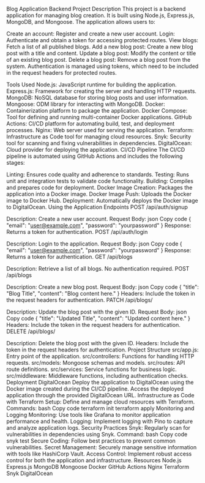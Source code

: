 Blog Application Backend
Project Description
This project is a backend application for managing blog creation. It is built using Node.js, Express.js, MongoDB, and Mongoose. The application allows users to:

Create an account: Register and create a new user account.
Login: Authenticate and obtain a token for accessing protected routes.
View blogs: Fetch a list of all published blogs.
Add a new blog post: Create a new blog post with a title and content.
Update a blog post: Modify the content or title of an existing blog post.
Delete a blog post: Remove a blog post from the system.
Authentication is managed using tokens, which need to be included in the request headers for protected routes.

Tools Used
Node.js: JavaScript runtime for building the application.
Express.js: Framework for creating the server and handling HTTP requests.
MongoDB: NoSQL database for storing blog posts and user information.
Mongoose: ODM library for interacting with MongoDB.
Docker: Containerization platform to package the application.
Docker Compose: Tool for defining and running multi-container Docker applications.
GitHub Actions: CI/CD platform for automating build, test, and deployment processes.
Nginx: Web server used for serving the application.
Terraform: Infrastructure as Code tool for managing cloud resources.
Snyk: Security tool for scanning and fixing vulnerabilities in dependencies.
DigitalOcean: Cloud provider for deploying the application.
CI/CD Pipeline
The CI/CD pipeline is automated using GitHub Actions and includes the following stages:

Linting: Ensures code quality and adherence to standards.
Testing: Runs unit and integration tests to validate code functionality.
Building: Compiles and prepares code for deployment.
Docker Image Creation: Packages the application into a Docker image.
Docker Image Push: Uploads the Docker image to Docker Hub.
Deployment: Automatically deploys the Docker image to DigitalOcean.
Using the Application
Endpoints
POST /api/auth/signup

Description: Create a new user account.
Request Body:
json
Copy code
{
    "email": "user@example.com",
    "password": "yourpassword"
}
Response: Returns a token for authentication.
POST /api/auth/login

Description: Login to the application.
Request Body:
json
Copy code
{
    "email": "user@example.com",
    "password": "yourpassword"
}
Response: Returns a token for authentication.
GET /api/blogs

Description: Retrieve a list of all blogs. No authentication required.
POST /api/blogs

Description: Create a new blog post.
Request Body:
json
Copy code
{
    "title": "Blog Title",
    "content": "Blog content here."
}
Headers: Include the token in the request headers for authentication.
PATCH /api/blogs/

Description: Update the blog post with the given ID.
Request Body:
json
Copy code
{
    "title": "Updated Title",
    "content": "Updated content here."
}
Headers: Include the token in the request headers for authentication.
DELETE /api/blogs/

Description: Delete the blog post with the given ID.
Headers: Include the token in the request headers for authentication.
Project Structure
src/app.js: Entry point of the application.
src/controllers: Functions for handling HTTP requests.
src/models: Mongoose schemas and models.
src/routes: API route definitions.
src/services: Service functions for business logic.
src/middleware: Middleware functions, including authentication checks.
Deployment
DigitalOcean
Deploy the application to DigitalOcean using the Docker image created during the CI/CD pipeline.
Access the deployed application through the provided DigitalOcean URL.
Infrastructure as Code with Terraform
Setup: Define and manage cloud resources with Terraform.
Commands:
bash
Copy code
terraform init
terraform apply
Monitoring and Logging
Monitoring: Use tools like Grafana to monitor application performance and health.
Logging: Implement logging with Pino to capture and analyze application logs.
Security Practices
Snyk: Regularly scan for vulnerabilities in dependencies using Snyk.
Command:
bash
Copy code
snyk test
Secure Coding: Follow best practices to prevent common vulnerabilities.
Secret Management: Securely manage sensitive information with tools like HashiCorp Vault.
Access Control: Implement robust access control for both the application and infrastructure.
Resources
Node.js
Express.js
MongoDB
Mongoose
Docker
GitHub Actions
Nginx
Terraform
Snyk
DigitalOcean